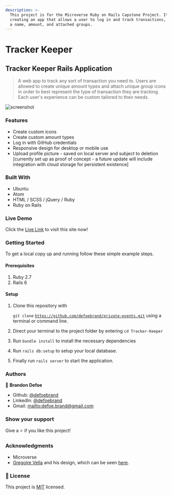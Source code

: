 ```yaml
---
description: >-
  This project is for the Microverse Ruby on Rails Capstone Project. It involved
  creating an app that allows a user to log in and track transactions, including
  a name, amount, and attached groups.
---
```


# Tracker Keeper

## Tracker Keeper Rails Application

> A web app to track any sort of transaction you need to. Users are allowed to create unique amount types and attach unique group icons in order to best represent the type of transaction they are tracking. Each user's experience can be custom tailored to their needs.

![screenshot](public/screenshot.png)

### Features

* Create custom icons
* Create custom amount types
* Log in with GitHub credentials
* Responsive design for desktop or mobile use
* Upload profile picture - saved on local server and subject to deletion \[currently set up as proof of concept - a future update will include integration with cloud storage for persistent existence\]

### Built With

* Ubuntu
* Atom
* HTML / SCSS / jQuery / Ruby
* Ruby on Rails

### Live Demo

Click the [Live Link](https://vast-basin-15172.herokuapp.com/) to visit this site now!

### Getting Started

To get a local copy up and running follow these simple example steps.

#### Prerequisites

1. Ruby 2.7
2. Rails 6

#### Setup

1. Clone this repository with

   `git clone` [`https://github.com/defoebrand/private-events.git`](https://github.com/defoebrand/Tracker-Keeper.git) using a terminal or command line.

2. Direct your terminal to the project folder by entering `cd Tracker-Keeper`
3. Run `bundle install` to install the necessary dependencies
4. Run `rails db:setup` to setup your local database.
5. Finally run `rails server` to start the application.

### Authors

👤 **Brandon Defoe**

* Github: [@defoebrand](https://github.com/defoebrand)
* LinkedIn: [@defoebrand](https://www.linkedin.com/in/defoebrand/)
* Gmail: [mailto:defoe.brand@gmail.com](mailto:mailto:defoe.brand@gmail.com)

### Show your support

Give a ⭐️ if you like this project!

### Acknowledgments

* Microverse
* [Gregoire Vella](https://www.behance.net/gregoirevella)  and his design, which can be seen [here](https://www.behance.net/gallery/19759151/Snapscan-iOs-design-and-branding?tracking_source=).

### 📝 License

This project is [MIT](lic.url) licensed.

